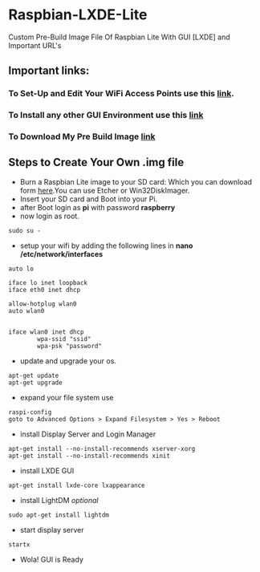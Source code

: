 # Raspbian-LXDE-Lite
Custom Pre-Build Image File Of Raspbian Lite With GUI [LXDE] and Important URL's 

## Important links:
### To Set-Up and Edit Your WiFi Access Points use this [link](https://learn.adafruit.com/adafruits-raspberry-pi-lesson-3-network-setup/setting-up-wifi-with-occidentalis).
### To Install any other GUI Environment use this [link](https://www.raspberrypi.org/forums/viewtopic.php?t=133691)
### To Download My Pre Build Image [link]()

## Steps to Create Your Own .img file 

- Burn a Raspbian Lite image to your SD card: Which you can download form [here](https://www.raspberrypi.org/downloads/raspbian/).You can use Etcher or Win32DiskImager.
- Insert your SD card and Boot into your Pi.
- after Boot login as **pi** with password **raspberry**
- now login as root.
```
sudo su -
```
- setup your wifi by adding the following lines in  **nano /etc/network/interfaces**
```
auto lo
 
iface lo inet loopback
iface eth0 inet dhcp
 
allow-hotplug wlan0
auto wlan0
 
 
iface wlan0 inet dhcp
        wpa-ssid "ssid"
        wpa-psk "password"
```

- update and upgrade your os.
```
apt-get update
apt-get upgrade
```
- expand your file system use
```
raspi-config
goto to Advanced Options > Expand Filesystem > Yes > Reboot
```
- install Display Server and Login Manager
```
apt-get install --no-install-recommends xserver-xorg
apt-get install --no-install-recommends xinit
```
- install LXDE GUI
```
apt-get install lxde-core lxappearance
```
- install LightDM *optional*
```
sudo apt-get install lightdm
```
- start display server
```
startx
```
- Wola! GUI is Ready 
